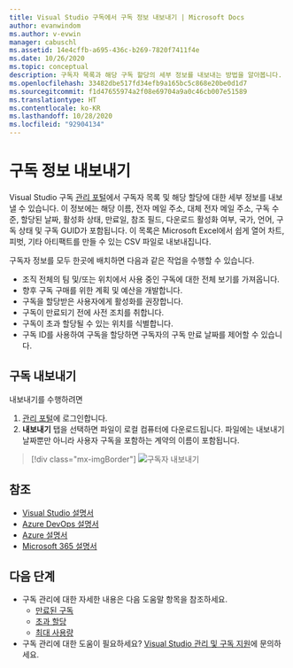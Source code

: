 ```yaml
---
title: Visual Studio 구독에서 구독 정보 내보내기 | Microsoft Docs
author: evanwindom
ms.author: v-evwin
manager: cabuschl
ms.assetid: 14e4cffb-a695-436c-b269-7820f7411f4e
ms.date: 10/26/2020
ms.topic: conceptual
description: 구독자 목록과 해당 구독 할당의 세부 정보를 내보내는 방법을 알아봅니다.
ms.openlocfilehash: 33482dbe517fd34efb9a165bc5c868e20be0d1d7
ms.sourcegitcommit: f1d47655974a2f08e69704a9a0c46cb007e51589
ms.translationtype: HT
ms.contentlocale: ko-KR
ms.lasthandoff: 10/28/2020
ms.locfileid: "92904134"
---
```

# <a name="export-subscription-information"></a>구독 정보 내보내기
Visual Studio 구독 [관리 포털](https://manage.visualstudio.com)에서 구독자 목록 및 해당 할당에 대한 세부 정보를 내보낼 수 있습니다. 이 정보에는 해당 이름, 전자 메일 주소, 대체 전자 메일 주소, 구독 수준, 할당된 날짜, 활성화 상태, 만료일, 참조 필드, 다운로드 활성화 여부, 국가, 언어, 구독 상태 및 구독 GUID가 포함됩니다.  이 목록은 Microsoft Excel에서 쉽게 열어 차트, 피벗, 기타 아티팩트를 만들 수 있는 CSV 파일로 내보내집니다.

구독자 정보를 모두 한곳에 배치하면 다음과 같은 작업을 수행할 수 있습니다.
- 조직 전체의 팀 및/또는 위치에서 사용 중인 구독에 대한 전체 보기를 가져옵니다.
- 향후 구독 구매를 위한 계획 및 예산을 개발합니다. 
- 구독을 할당받은 사용자에게 활성화를 권장합니다.
- 구독이 만료되기 전에 사전 조치를 취합니다.  
- 구독이 초과 할당될 수 있는 위치를 식별합니다. 
- 구독 ID를 사용하여 구독을 할당하면 구독자의 구독 만료 날짜를 제어할 수 있습니다. 

## <a name="export-your-subscriptions"></a>구독 내보내기
내보내기를 수행하려면
1. [관리 포털](https://manage.visualstudio.com)에 로그인합니다.
2. **내보내기** 탭을 선택하면 파일이 로컬 컴퓨터에 다운로드됩니다. 파일에는 내보내기 날짜뿐만 아니라 사용자 구독을 포함하는 계약의 이름이 포함됩니다.
> [!div class="mx-imgBorder"]
> ![구독자 내보내기](_img/exporting-subscriptions/exporting-subscriptions.png "내보내기를 클릭하여 할당된 구독의 전체 목록을 다운로드합니다.")

## <a name="see-also"></a>참조
- [Visual Studio 설명서](/visualstudio/)
- [Azure DevOps 설명서](/azure/devops/)
- [Azure 설명서](/azure/)
- [Microsoft 365 설명서](/microsoft-365/)

## <a name="next-steps"></a>다음 단계
- 구독 관리에 대한 자세한 내용은 다음 도움말 항목을 참조하세요.
    - [만료된 구독](handle-expired-license.md)
    - [초과 할당](handle-overclaimed-license.md)
    - [최대 사용량](maximum-usage.md)
- 구독 관리에 대한 도움이 필요하세요?  [Visual Studio 관리 및 구독 지원](https://visualstudio.microsoft.com/support/support-overview-vs)에 문의하세요.